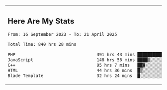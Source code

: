 <table border="0">
 <tr>
  <td>
      <h2>Here Are My Stats</h2>
 <!--START_SECTION:waka-->

```txt
From: 16 September 2023 - To: 21 April 2025

Total Time: 840 hrs 28 mins

PHP                                391 hrs 43 mins ███████████▓░░░░░░░░░░░░░   46.03 %
JavaScript                         148 hrs 56 mins ████▒░░░░░░░░░░░░░░░░░░░░   17.50 %
C++                                95 hrs 7 mins   ██▓░░░░░░░░░░░░░░░░░░░░░░   11.18 %
HTML                               44 hrs 36 mins  █▒░░░░░░░░░░░░░░░░░░░░░░░   05.24 %
Blade Template                     32 hrs 24 mins  █░░░░░░░░░░░░░░░░░░░░░░░░   03.81 %
```

<!--END_SECTION:waka-->
  </td>
    <td>
   <div align="start">
        <a href="https://open.spotify.com/user/dxso20he52f5d4ti73duavf95">
        <img width="200px" src="https://spotify-github-profile.kittinanx.com/api/view.svg?uid=dxso20he52f5d4ti73duavf95&cover_image=true&theme=default&show_offline=false&background_color=121212&interchange=false" alt="Spotify Now Playing">
    </a>
</div> 

  </td>
 </tr>

</table>





